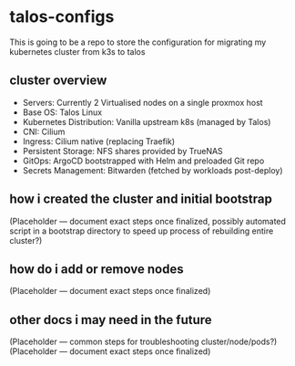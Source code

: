 # talos-configs
This is going to be a repo to store the configuration for migrating my kubernetes cluster from k3s to talos
## cluster overview
* Servers: Currently 2 Virtualised nodes on a single proxmox host 
* Base OS: Talos Linux
* Kubernetes Distribution: Vanilla upstream k8s (managed by Talos)
* CNI: Cilium
* Ingress: Cilium native (replacing Traefik)
* Persistent Storage: NFS shares provided by TrueNAS
* GitOps: ArgoCD bootstrapped with Helm and preloaded Git repo
* Secrets Management: Bitwarden (fetched by workloads post-deploy)

## how i created the cluster and initial bootstrap
(Placeholder — document exact steps once finalized, possibly automated script in a bootstrap directory to speed up process of rebuilding entire cluster?)
## how do i add or remove nodes
(Placeholder — document exact steps once finalized)
## other docs i may need in the future
(Placeholder — common steps for troubleshooting cluster/node/pods?)
(Placeholder — document exact steps once finalized)
